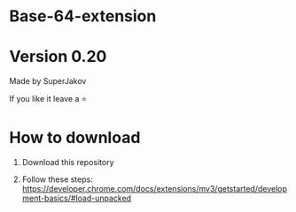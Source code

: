 # Base-64-extension
# Version 0.20

Made by SuperJakov

If you like it leave a ⭐

# How to download

1. Download this repository

2. Follow these steps: https://developer.chrome.com/docs/extensions/mv3/getstarted/development-basics/#load-unpacked
